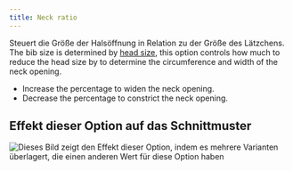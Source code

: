 ```yaml
---
title: Neck ratio
---
```


Steuert die Größe der Halsöffnung in Relation zu der Größe des Lätzchens. The bib size is determined by [head size](/docs/patterns/bob/options/headsize), this option controls how much to reduce the head size by to determine the circumference and width of the neck opening.

- Increase the percentage to widen the neck opening.
- Decrease the percentage to constrict the neck opening.

## Effekt dieser Option auf das Schnittmuster

![Dieses Bild zeigt den Effekt dieser Option, indem es mehrere Varianten überlagert, die einen anderen Wert für diese Option haben](bob_neckratio_sample.svg "Effekt dieser Option auf das Schnittmuster")
